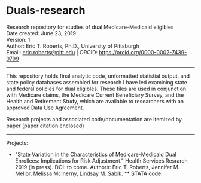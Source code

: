# Duals-research
Research repository for studies of dual Medicare-Medicaid eligibles </br>
Date created: June 23, 2019 </br>
Version: 1 </br>
Author: Eric T. Roberts, Ph.D., University of Pittsburgh </br>
Email: eric.roberts@pitt.edu | ORCID: https://orcid.org/0000-0002-7439-0799 </br>
****************************************************************************************

This repository holds final analytic code, unformatted statistial output, and state policy databases assembled for research I have led examining state and federal policies for dual eligibles.  These files are used in conjunction with Medicare claims, the Medicare Current Beneficiary Survey, and the Health and Retirement Study, which are available to researchers with an approved Data Use Agreement.

Research projects and associated code/documentation are itemized by paper (paper citation enclosed)


****************************************************************************************
Projects:

* "State Variation in the Characteristics of Medicare-Medicaid Dual Enrollees: Implications for Risk Adjustment."  Health Services Resrarch 2019 (in press).  DOI: to come.  Authors: Eric T. Roberts, Jennifer M. Mellor, Melissa McInerny, Lindsay M. Sabik.
** STATA code: 
